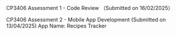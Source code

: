 CP3406 Assessment 1 - Code Review （Submitted on 16/02/2025）

CP3406 Assessment 2 - Mobile App Development (Submitted on 13/04/2025)
App Name: Recipes Tracker
